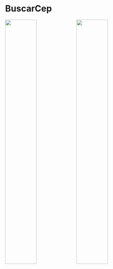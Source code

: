 # BuscarCep
<div display="flex" justify-content="space-around">
  <img width="45%" src="https://github.com/Anjaxter/BuscarCep/assets/145287049/afd38314-6f08-48a1-8443-9a0b9df9c5fd"/>
  <img width="45%" src="https://github.com/Anjaxter/BuscarCep/assets/145287049/8ea7d13f-219e-4c2c-ac73-94b2dc881855"/>
</div>

